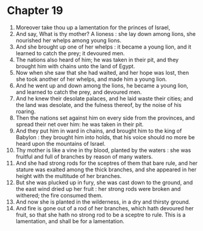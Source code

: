# Chapter 19

1. Moreover take thou up a lamentation for the princes of Israel,
2. And say, What is thy mother? A lioness : she lay down among lions, she nourished her whelps among young lions.
3. And she brought up one of her whelps : it became a young lion, and it learned to catch the prey; it devoured men.
4. The nations also heard of him; he was taken in their pit, and they brought him with chains unto the land of Egypt.
5. Now when she saw that she had waited, and her hope was lost, then she took another of her whelps, and made him a young lion.
6. And he went up and down among the lions, he became a young lion, and learned to catch the prey, and devoured men.
7. And he knew their desolate palaces, and he laid waste their cities; and the land was desolate, and the fulness thereof, by the noise of his roaring.
8. Then the nations set against him on every side from the provinces, and spread their net over him: he was taken in their pit.
9. And they put him in ward in chains, and brought him to the king of Babylon : they brought him into holds, that his voice should no more be heard upon the mountains of Israel.
10. Thy mother is like a vine in thy blood, planted by the waters : she was fruitful and full of branches by reason of many waters.
11. And she had strong rods for the sceptres of them that bare rule, and her stature was exalted among the thick branches, and she appeared in her height with the multitude of her branches.
12. But she was plucked up in fury, she was cast down to the ground, and the east wind dried up her fruit : her strong rods were broken and withered; the fire consumed them.
13. And now she is planted in the wilderness, in a dry and thirsty ground.
14. And fire is gone out of a rod of her branches, which hath devoured her fruit, so that she hath no strong rod to be a sceptre to rule. This is a lamentation, and shall be for a lamentation.

